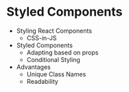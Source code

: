 # Styled Components

- Styling React Components
  - CSS-in-JS
- Styled Components
  - Adapting based on props
  - Conditional Styling
- Advantages
  - Unique Class Names
  - Readability
